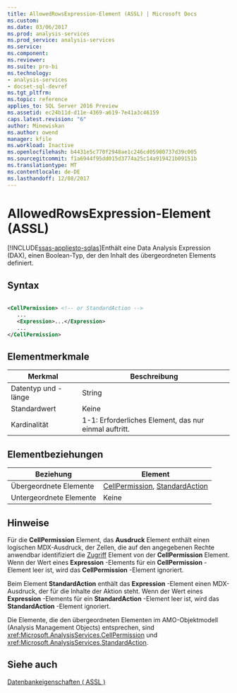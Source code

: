 ```yaml
---
title: AllowedRowsExpression-Element (ASSL) | Microsoft Docs
ms.custom: 
ms.date: 03/06/2017
ms.prod: analysis-services
ms.prod_service: analysis-services
ms.service: 
ms.component: 
ms.reviewer: 
ms.suite: pro-bi
ms.technology:
- analysis-services
- docset-sql-devref
ms.tgt_pltfrm: 
ms.topic: reference
applies_to: SQL Server 2016 Preview
ms.assetid: ec24b11d-d11e-4369-a619-7e41a3c46159
caps.latest.revision: "6"
author: Minewiskan
ms.author: owend
manager: kfile
ms.workload: Inactive
ms.openlocfilehash: b4431e5c770f2948ae1c246cd05980737d39c005
ms.sourcegitcommit: f1a6944f95dd015d3774a25c14a919421b09151b
ms.translationtype: MT
ms.contentlocale: de-DE
ms.lasthandoff: 12/08/2017
---
```

# <a name="allowedrowsexpression-element-assl"></a>AllowedRowsExpression-Element (ASSL)
[!INCLUDE[ssas-appliesto-sqlas](../../../includes/ssas-appliesto-sqlas.md)]Enthält eine Data Analysis Expression (DAX), einen Boolean-Typ, der den Inhalt des übergeordneten Elements definiert.  
  
## <a name="syntax"></a>Syntax  
  
```xml  
  
<CellPermission> <!-- or StandardAction -->  
   ...  
   <Expression>...</Expression>  
   ...  
</CellPermission>  
```  
  
## <a name="element-characteristics"></a>Elementmerkmale  
  
|Merkmal|Beschreibung|  
|--------------------|-----------------|  
|Datentyp und -länge|String|  
|Standardwert|Keine|  
|Kardinalität|1-1: Erforderliches Element, das nur einmal auftritt.|  
  
## <a name="element-relationships"></a>Elementbeziehungen  
  
|Beziehung|Element|  
|------------------|-------------|  
|Übergeordnete Elemente|[CellPermission](../../../analysis-services/scripting/objects/cellpermission-element-assl.md), [StandardAction](../../../analysis-services/scripting/data-type/standardaction-data-type-assl.md)|  
|Untergeordnete Elemente|Keine|  
  
## <a name="remarks"></a>Hinweise  
 Für die **CellPermission** Element, das **Ausdruck** Element enthält einen logischen MDX-Ausdruck, der Zellen, die auf den angegebenen Rechte anwendbar identifiziert die [Zugriff](../../../analysis-services/scripting/properties/access-element-assl.md) Element von der **CellPermission** Element. Wenn der Wert eines **Expression** -Elements für ein **CellPermission** -Element leer ist, wird das **CellPermission** -Element ignoriert.  
  
 Beim Element **StandardAction** enthält das **Expression** -Element einen MDX-Ausdruck, der für die Inhalte der Aktion steht. Wenn der Wert eines **Expression** -Elements für ein **StandardAction** -Element leer ist, wird das **StandardAction** -Element ignoriert.  
  
 Die Elemente, die den übergeordneten Elementen im AMO-Objektmodell (Analysis Management Objects) entsprechen, sind <xref:Microsoft.AnalysisServices.CellPermission> und <xref:Microsoft.AnalysisServices.StandardAction>.  
  
## <a name="see-also"></a>Siehe auch  
 [Datenbankeigenschaften &#40; ASSL &#41;](../../../analysis-services/scripting/properties/properties-assl.md)  
  
  
